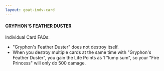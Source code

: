 ```yaml
---
layout: goat-indv-card
---
```


#### GRYPHON'S FEATHER DUSTER

Individual Card FAQs:

*   "Gryphon's Feather Duster" does not destroy itself.
*   When you destroy multiple cards at the same time with "Gryphon's Feather Duster", you gain the Life Points as 1 "lump sum", so your "Fire Princess" will only do 500 damage.